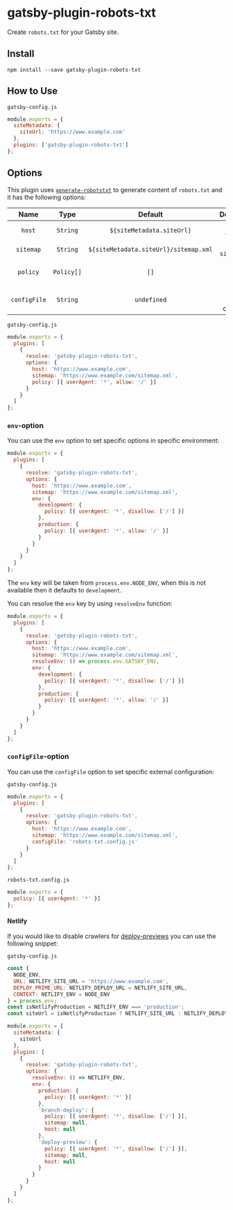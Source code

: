 # gatsby-plugin-robots-txt

Create `robots.txt` for your Gatsby site.

## Install

`npm install --save gatsby-plugin-robots-txt`

## How to Use

`gatsby-config.js`

```js
module.exports = {
  siteMetadata: {
    siteUrl: 'https://www.example.com'
  },
  plugins: ['gatsby-plugin-robots-txt']
};
```

## Options

This plugin uses [`generate-robotstxt`](https://github.com/itgalaxy/generate-robotstxt#usage) to generate content of `robots.txt` and it has the following options:

|   Name    |    Type    |                Default                |      Description       |
| :-------: | :--------: | :-----------------------------------: | :--------------------: |
|  `host`   |  `String`  |       `${siteMetadata.siteUrl}`       |   Host of your site    |
| `sitemap` |  `String`  | `${siteMetadata.siteUrl}/sitemap.xml` | Path to `sitemap.xml`  |
| `policy`  | `Policy[]` |                 `[]`                  | List of [`Policy`](https://github.com/itgalaxy/generate-robotstxt#usage) rules |
| `configFile` |  `String`  |              `undefined`              |                          Path to external config file                          |

`gatsby-config.js`

```js
module.exports = {
  plugins: [
    {
      resolve: 'gatsby-plugin-robots-txt',
      options: {
        host: 'https://www.example.com',
        sitemap: 'https://www.example.com/sitemap.xml',
        policy: [{ userAgent: '*', allow: '/' }]
      }
    }
  ]
};
```

### `env`-option

You can use the `env` option to set specific options in specific environment:

```js
module.exports = {
  plugins: [
    {
      resolve: 'gatsby-plugin-robots-txt',
      options: {
        host: 'https://www.example.com',
        sitemap: 'https://www.example.com/sitemap.xml',
        env: {
          development: {
            policy: [{ userAgent: '*', disallow: ['/'] }]
          },
          production: {
            policy: [{ userAgent: '*', allow: '/' }]
          }
        }
      }
    }
  ]
};
```

The `env` key will be taken from `process.env.NODE_ENV`, when this is not available then it defaults to `development`.

You can resolve the `env` key by using `resolveEnv` function:

```js
module.exports = {
  plugins: [
    {
      resolve: 'gatsby-plugin-robots-txt',
      options: {
        host: 'https://www.example.com',
        sitemap: 'https://www.example.com/sitemap.xml',
        resolveEnv: () => process.env.GATSBY_ENV,
        env: {
          development: {
            policy: [{ userAgent: '*', disallow: ['/'] }]
          },
          production: {
            policy: [{ userAgent: '*', allow: '/' }]
          }
        }
      }
    }
  ]
};
```

### `configFile`-option

You can use the `configFile` option to set specific external configuration:

`gatsby-config.js`

```js
module.exports = {
  plugins: [
    {
      resolve: 'gatsby-plugin-robots-txt',
      options: {
        host: 'https://www.example.com',
        sitemap: 'https://www.example.com/sitemap.xml',
        configFile: 'robots-txt.config.js'
      }
    }
  ]
};
```

`robots-txt.config.js`

```js
module.exports = {
  policy: [{ userAgent: '*' }]
};
```

#### Netlify

If you would like to disable crawlers for [deploy-previews](https://www.netlify.com/blog/2016/07/20/introducing-deploy-previews-in-netlify/) you can use the following snippet:

`gatsby-config.js`

```js
const {
  NODE_ENV,
  URL: NETLIFY_SITE_URL = 'https://www.example.com',
  DEPLOY_PRIME_URL: NETLIFY_DEPLOY_URL = NETLIFY_SITE_URL,
  CONTEXT: NETLIFY_ENV = NODE_ENV
} = process.env;
const isNetlifyProduction = NETLIFY_ENV === 'production';
const siteUrl = isNetlifyProduction ? NETLIFY_SITE_URL : NETLIFY_DEPLOY_URL;

module.exports = {
  siteMetadata: {
    siteUrl
  },
  plugins: [
    {
      resolve: 'gatsby-plugin-robots-txt',
      options: {
        resolveEnv: () => NETLIFY_ENV,
        env: {
          production: {
            policy: [{ userAgent: '*' }]
          },
          'branch-deploy': {
            policy: [{ userAgent: '*', disallow: ['/'] }],
            sitemap: null,
            host: null
          },
          'deploy-preview': {
            policy: [{ userAgent: '*', disallow: ['/'] }],
            sitemap: null,
            host: null
          }
        }
      }
    }
  ]
};
```
